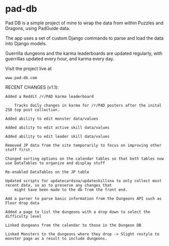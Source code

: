 # pad-db


Pad DB is a simple project of mine to wrap the data from within Puzzles and Dragons, using PadGuide data.

The app uses a set of custom Django commands to parse and load the data into Django models. 

Guerrilla dungeons and the karma leaderboards are updated regularly, with guerrillas updated every hour,
and karma every day.
   
Visit the project live at

    www.pad-db.com
    
    
RECENT CHANGES (v1.1):

    Added a Reddit /r/PAD karma leaderboard
        
        Tracks daily changes in karma for /r/PAD posters after the inital 250 top post collection.
        
    Added ability to edit monster data/values
    
    Added ability to edit active skill data/values
    
    Added ability to edit leader skill data/values
    
    Removed JP data from the site temporarily to focus on improving other stuff first. 
    
    Changed sorting options on the calendar tables so that both tables now use DataTables to organize and display stuff
    
    Re-enabled DataTables on the JP table
    
    Updated scripts for updatecardsna/updateskillsna to only collect most recent data, so as to preserve any changes that 
        might have been made to the db from the front end.
        
    Add a parser to parse basic information from the Dungeons API such as Floor drop data
    
    Added a page to list the dungeons with a drop down to select the difficulty level
    
    Linked dungeons from the calendar to those in the Dungeon DB
    
    Linked Monsters to the dungeons where they drop -> Slight restyle to monster page as a result to include dungeons.

    
    